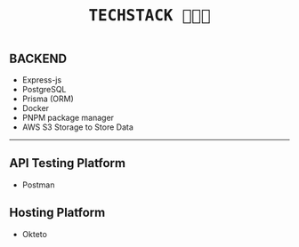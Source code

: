 #

<pre><h1 align='center'>TECHSTACK 🧑🏼‍💻</h1></pre>

## BACKEND

- Express-js
- PostgreSQL
- Prisma (ORM)
- Docker
- PNPM package manager
- AWS S3 Storage to Store Data

<hr>

## API Testing Platform

- Postman

## Hosting Platform

- Okteto 